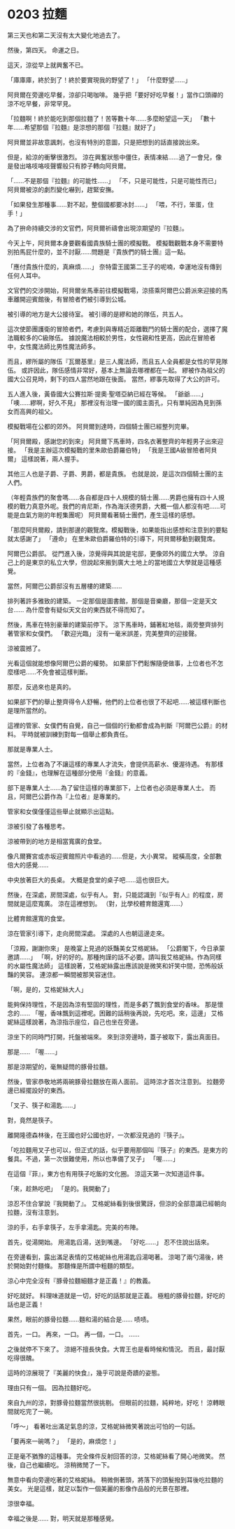 # 0203 拉麵

第三天也和第二天沒有太大變化地過去了。

然後，第四天。
命運之日。

這天，涼從早上就興奮不已。

「庫庫庫，終於到了！終於要實現我的野望了！」
「什麼野望……」

阿貝爾在旁邊吃早餐，涼卻只喝咖啡。
幾乎把「要好好吃早餐！」當作口頭禪的涼不吃早餐，非常罕見。

「拉麵啊！終於能吃到那個拉麵了！苦等數十年……多麼盼望這一天」
「數十年……希望那個『拉麵』是涼想的那個『拉麵』就好了」

阿貝爾並非故意諷刺，也沒有特別的意圖，只是把想到的話直接說出來。

但是，給涼的衝擊很激烈。
涼在興奮狀態中僵住，表情凍結……過了一會兒，像是發出咯吱咯吱聲響般只有脖子轉向阿貝爾。

「……不是那個『拉麵』的可能性……」
「不，只是可能性，只是可能性而已」
阿貝爾被涼的劇烈變化嚇到，趕緊安撫。

「如果發生那種事……對不起，整個國都要冰封……」
「喂，不行，笨蛋，住手！」

為了拚命持續交涉的文官們，阿貝爾祈禱會出現涼期望的『拉麵』。

今天上午，阿貝爾本身要觀看國貴族騎士團的模擬戰。
模擬戰觀戰本身不需要特別拍馬屁什麼的，並不討厭……問題是『貴族們的騎士團』這一點。

「應付貴族什麼的，真麻煩……」
奈特雷王國第二王子的呢喃，幸運地沒有傳到任何人耳中。

文官們的交涉開始，阿貝爾坐馬車前往模擬戰場，涼搭乘阿爾巴公爵派來迎接的馬車離開迎賓館後，有冒險者們被引導到公城。

被引導的地方是大公接待室。
被引導的是繆和她的隊伍，共五人。

這次使節團護衛的冒險者們，考慮到與專精近距離戰鬥的騎士團的配合，選擇了魔法職較多的C級隊伍。
據說魔法相較於男性，女性親和性更高，因此在冒險者中，女性魔法師比男性魔法師多。

而且，繆所屬的隊伍『瓦爾基里』是三人魔法師，而且五人全員都是女性的罕見隊伍。
或許因此，隊伍感情非常好，基本上無論去哪裡都在一起。
繆被作為祖父的國大公召見時，剩下的四人當然地跟在後面。
當然，繆事先取得了大公的許可。

五人進入後，黃昏國大公賽拉斯·提奧·聖塔亞納已經在等候。
「爺爺……」
「噢……繆啊，好久不見」
那裡沒有治理一國的國主面孔，只有單純因為見到孫女而高興的祖父。

模擬戰場在公都的郊外。
阿貝爾到達時，四個騎士團已經整列完畢。

「阿貝爾殿，感謝您的到來」
阿貝爾下馬車時，四名衣著整齊的年輕男子出來迎接。
「我是主辦這次模擬戰的里朱歐伯爵羅伯特」
「我是王國A級冒險者阿貝爾」
這樣說著，兩人握手。

其他三人也是子爵、子爵、男爵，都是貴族。
也就是說，是這次四個騎士團的主人們。

（年輕貴族們的聚會嗎……各自都是四十人規模的騎士團……男爵也擁有四十人規模的戰力真意外呢。我們的肯尼斯，作為海沃德男爵，大概一個人都沒有吧……可能是血氣方剛的年輕集團呢）
阿貝爾看著騎士團們，產生這樣的感想。

「那麼阿貝爾殿，請到那邊的觀覽席。模擬戰後，如果能指出感想和注意到的要點就太感謝了」
「遵命」
在里朱歐伯爵羅伯特的引導下，阿貝爾移動到觀覽席。

阿爾巴公爵邸。
從門進入後，涼覺得與其說是宅邸，更像郊外的國立大學。
涼自己上的是東京的私立大學，但說起來搬到廣大土地上的當地國立大學就是這種感覺。

當然，阿爾巴公爵邸沒有五層樓的建築……

排列著許多雅致的建築。
一定那個是圖書館，那個是音樂廳，那個一定是天文台……
為什麼會有疑似天文台的東西就不得而知了。

然後，馬車在特別豪華的建築前停下。
涼下馬車時，鋪著紅地毯，兩旁整齊排列著管家和女僕們。
「歡迎光臨」
沒有一毫米誤差，完美整齊的迎接聲。

涼被震撼了。

光看這個就能想像阿爾巴公爵的權勢。
如果部下們鬆懈隨便做事，上位者也不怎麼樣吧……不免會被這樣判斷。

那麼，反過來也是真的。

如果部下們的舉止整齊得令人舒暢，他們的上位者也很了不起吧……被這樣判斷也是理所當然的。

這裡的管家、女僕們有自覺，自己一個個的行動都會成為判斷『阿爾巴公爵』的材料。
平時就被訓練到對每一個舉止都負責任。

那就是專業人士。

當然，上位者為了不讓這樣的專業人才流失，會提供高薪水、優渥待遇。
有那樣的『金錢』，也理解在這種部分使用『金錢』的意義。

部下是專業人士……為了留住這樣的專業部下，上位者也必須是專業人士。
而且，阿爾巴公爵作為『上位者』是專業的。

管家和女僕僅僅這些舉止就顯示出這點。

涼被引發了各種思考。

涼被帶到的地方是相當寬廣的食堂。

像凡爾賽宮或赤坂迎賓館照片中看過的……但是，大小異常。
縱橫高度，全部數倍大的感覺……

中央放著巨大的長桌。
大概是食堂的桌子吧……這也很巨大。

然後，在深處，房間深處，似乎有人。
對，只能認識到『似乎有人』的程度，房間就是這麼寬廣。
涼在這裡想到。
（對，比學校體育館還寬……）

比體育館還寬的食堂。

涼在管家引導下，走向房間深處。
深處的人也朝這邊走來。

「涼殿，謝謝你來」
是晚宴上見過的妖豔美女艾格妮絲。
「公爵閣下，今日承蒙邀請……」
「啊，好的好的。那種拘謹的話不必要。請叫我艾格妮絲。作為同樣的水屬性魔法師」
這樣說著，艾格妮絲露出應該說是微笑和奸笑中間，恐怖般妖豔的笑容。
連涼都一瞬間被那笑容迷住。

「啊，是的，艾格妮絲大人」

能夠保持理性，不是因為涼有堅固的理性，而是多虧了飄到食堂的香味。
那是懷念的……
「喔，香味飄到這裡呢。困難的話稍後再說，先吃吧。來，這邊」
艾格妮絲這樣說著，為涼指示座位，自己也坐在旁邊。

涼坐下的同時門打開，托盤被端來。
來到涼旁邊時，蓋子被取下，露出真面目。

那是……
「喔……」

那是涼期望的，毫無疑問的豚骨拉麵。

然後，管家恭敬地將兩碗豚骨拉麵放在兩人面前。
這時涼才首次注意到。
拉麵旁邊已經擺設好的東西。

「叉子、筷子和湯匙……」

對，竟然是筷子。

離開隆德森林後，在王國也好公國也好，一次都沒見過的『筷子』。

「吃拉麵用叉子也可以，但正式的話，似乎要用那個叫『筷子』的東西。是東方的餐具。不過，第一次很難使用，所以也準備了叉子」
「喔……」

在這個『菲』，東方也有用筷子吃飯的文化圈。
涼這天第一次知道這件事。

「來，趁熱吃吧」
「是的。我開動了」

涼忍不住合掌說『我開動了』。
艾格妮絲看到後很驚訝，但涼的全部意識已經朝向拉麵，沒有注意到。

涼的手，右手拿筷子，左手拿湯匙。完美的布陣。

首先，從湯開始。
用湯匙舀湯，送到嘴邊。
「好吃……」
忍不住說出話來。

在旁邊看到，露出滿足表情的艾格妮絲也用湯匙舀湯喝著。
涼喝了兩勺湯後，終於開始對付麵條。
那麵條是所謂中粗麵的類型。

涼心中完全沒有『豚骨拉麵細麵才是正義！』的教義。

好吃就好。
料理味道就是一切，好吃的話那就是正義。
極粗的豚骨拉麵，好吃的話也是正義！

果然，眼前的豚骨拉麵……麵和湯的結合是……
啧啧。

首先，一口。
再來，一口。
再一個，一口。
……

之後就停不下來了。
涼絕不擅長快食。大胃王也是看時候和情況。
而且，最討厭吃得很醜。

這時的涼展現了『美麗的快食』，幾乎可說是奇蹟的姿態。

理由只有一個。
因為拉麵好吃。

來自九州的涼，對豚骨拉麵當然很挑剔。
但眼前的拉麵，純粹地，好吃！
涼轉眼間就吃完了一碗。

「呼～」
看著吐出滿足氣息的涼，艾格妮絲微笑著說出可怕的一句話。

「要再來一碗嗎？」
「是的，麻煩您！」

正是毫不猶豫的這種事。
完全條件反射回答的涼，艾格妮絲看了開心地微笑。
然後，自己也繼續吃。
涼稍微閒了一下。

無意中看向旁邊吃著的艾格妮絲。
稍微側著頭，將落下的頭髮撥到耳後吃拉麵的美女。
光是這樣，就足以製作一個美麗的影像作品般的光景在那裡。

涼很幸福。

幸福之後是……
對，明天就是那種感覺。